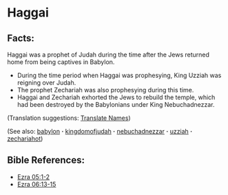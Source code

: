 # Haggai #

## Facts: ##

Haggai was a prophet of Judah during the time after the Jews returned home from being captives in Babylon.

* During the time period when Haggai was prophesying, King Uzziah was reigning over Judah.
* The prophet Zechariah was also prophesying during this time.
* Haggai and Zechariah exhorted the Jews to rebuild the temple, which had been destroyed by the Babylonians under King Nebuchadnezzar.

(Translation suggestions: [Translate Names](https://git.door43.org/Door43/en-ta-translate-vol1/src/master/content/translate_names.md))

(See also: [babylon](../other/babylon.md) **·** [kingdomofjudah](../other/kingdomofjudah.md) **·** [nebuchadnezzar](../other/nebuchadnezzar.md) **·** [uzziah](../other/uzziah.md) **·** [zechariahot](../other/zechariahot.md))

## Bible References: ##

* [Ezra 05:1-2](https://door43.org/en/bible/notes/ezr/05/01)
* [Ezra 06:13-15](https://door43.org/en/bible/notes/ezr/06/13)

